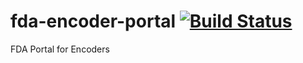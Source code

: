 # fda-encoder-portal [![Build Status](https://travis-ci.org/centralizedinc/fda-encoder-portal.svg?branch=master)](https://travis-ci.org/centralizedinc/fda-encoder-portal)
FDA Portal for Encoders
